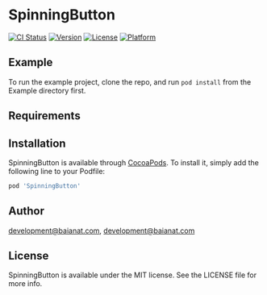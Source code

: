 # SpinningButton

[![CI Status](https://img.shields.io/travis/development@baianat.com/SpinningButton.svg?style=flat)](https://travis-ci.org/development@baianat.com/SpinningButton)
[![Version](https://img.shields.io/cocoapods/v/SpinningButton.svg?style=flat)](https://cocoapods.org/pods/SpinningButton)
[![License](https://img.shields.io/cocoapods/l/SpinningButton.svg?style=flat)](https://cocoapods.org/pods/SpinningButton)
[![Platform](https://img.shields.io/cocoapods/p/SpinningButton.svg?style=flat)](https://cocoapods.org/pods/SpinningButton)

## Example

To run the example project, clone the repo, and run `pod install` from the Example directory first.

## Requirements

## Installation

SpinningButton is available through [CocoaPods](https://cocoapods.org). To install
it, simply add the following line to your Podfile:

```ruby
pod 'SpinningButton'
```

## Author

development@baianat.com, development@baianat.com

## License

SpinningButton is available under the MIT license. See the LICENSE file for more info.
